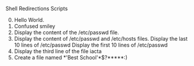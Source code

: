 Shell Redirections Scripts

0. Hello World.
1. Confused smiley
2. Display the content of the /etc/passwd file.
3. Display the content of /etc/passwd and /etc/hosts files.
Display the last 10 lines of /etc/passwd
Display the first 10 lines of /etc/passwd
6. Display the third line of the file iacta
7. Create a file named \*\'Best School\'\*$\?\*\*\*\*\*:)
